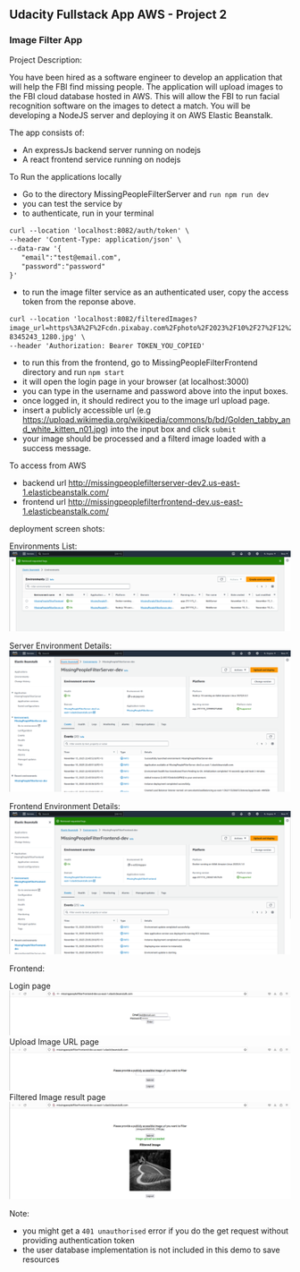 ## Udacity Fullstack App AWS - Project 2
### Image Filter App
Project Description:

You have been hired as a software engineer to develop an application that will help the FBI find missing people. The application will upload images to the FBI cloud database hosted in AWS. This will allow the FBI to run facial recognition software on the images to detect a match. You will be developing a NodeJS server and deploying it on AWS Elastic Beanstalk.

The app consists of:
- An expressJs backend server running on nodejs
- A react frontend service running on nodejs

To Run the applications locally
- Go to the directory MissingPeopleFilterServer and `run npm run dev`
- you can test the service by 
- to authenticate, run in your terminal

```
curl --location 'localhost:8082/auth/token' \
--header 'Content-Type: application/json' \
--data-raw '{
   "email":"test@email.com", 
   "password":"password"
}' 
```
- to run the image filter service as an authenticated user, copy the access token from the reponse above.
```
curl --location 'localhost:8082/filteredImages?image_url=https%3A%2F%2Fcdn.pixabay.com%2Fphoto%2F2023%2F10%2F27%2F12%2F13%2Fvineyard-8345243_1280.jpg' \
--header 'Authorization: Bearer TOKEN_YOU_COPIED'
```

- to run this from the frontend, go to MissingPeopleFilterFrontend directory and run `npm start`
- it will open the login page in your browser (at localhost:3000)
- you can type in the username and password above into the input boxes.
- once logged in, it should redirect you to the image url upload page.
- insert a publicly accessible url (e.g https://upload.wikimedia.org/wikipedia/commons/b/bd/Golden_tabby_and_white_kitten_n01.jpg) into the input box and click `submit`
- your image should be processed and a filterd image loaded with a success message.

To access from AWS
- backend url http://missingpeoplefilterserver-dev2.us-east-1.elasticbeanstalk.com/
- frontend url http://missingpeoplefilterfrontend-dev.us-east-1.elasticbeanstalk.com/

deployment screen shots:

Environments List: 
![](./deployment_screenshots/elasticbeanstalk_environments_list.png)

Server Environment Details:
![](./deployment_screenshots/elastic_beanstalk_from_console_backend.png)

Frontend Environment Details:
![](./deployment_screenshots/elasticbeanstalk_frontend_app.png)

Frontend: 

Login page
![](./deployment_screenshots/login.png)
Upload Image URL page
![](./deployment_screenshots/upload_image_url.png)
Filtered Image result page
![](./deployment_screenshots/filtered_image.png)



Note: 
- you might get a `401 unauthorised` error if you do the get request without providing authentication token 
- the user database implementation is not included in this demo to save resources 
